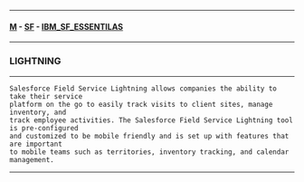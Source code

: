 
---

#### [M](https://github.com/ttltrk/TTT/blob/master/menu.md) - [SF](https://github.com/ttltrk/TTT/blob/master/SALE/SALE.md) - [IBM_SF_ESSENTILAS](https://github.com/ttltrk/TTT/blob/master/SALE/IBM_SF_ESSENTIALS/IBM_SF_ESSENTIALS.md)

---

### LIGHTNING

---

```
Salesforce Field Service Lightning allows companies the ability to take their service
platform on the go to easily track visits to client sites, manage inventory, and
track employee activities. The Salesforce Field Service Lightning tool is pre-configured
and customized to be mobile friendly and is set up with features that are important
to mobile teams such as territories, inventory tracking, and calendar management.
```

---
